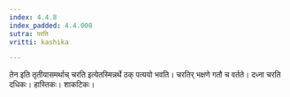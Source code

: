```yaml
---
index: 4.4.8
index_padded: 4.4.008
sutra: परति
vritti: kashika

---
```

तेन इति तृतीयासमर्थाच् चरति इत्येतस्मिन्नर्थे ठक् पत्ययो भवति। चरतिर् भक्षणे गतौ च वर्तते। दध्ना चरति दधिकः। हास्तिकः। शाकटिकः।